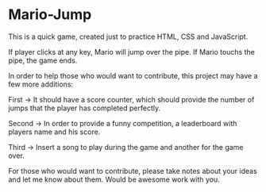# Mario-Jump
This is a quick game, created just to practice HTML, CSS and JavaScript.

If player clicks at any key, Mario will jump over the pipe. If Mario touchs the pipe, the game ends.

In order to help those who would want to contribute, this project may have a few more additions:

First -> It should have a score counter, which should provide the number of jumps that the player has completed perfectly.

Second -> In order to provide a funny competition, a leaderboard with players name and his score.

Third -> Insert a song to play during the game and another for the game over.


For those who would want to contribute, please take notes about your ideas and let me know about them. Would be awesome work with you.
